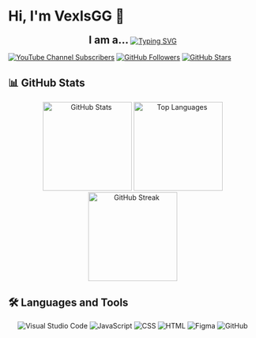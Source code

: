 # Hi, I'm VexlsGG 👋

<div align="center">
  <h2 style="display: inline;">I am a...</h2>
  <a href="https://git.io/typing-svg">
    <img src="https://readme-typing-svg.demolab.com/?lines=🎮+CONTENT+CREATOR;💻+DEVELOPER;🎨+DESIGNER;&center=true&width=500&height=50&font=Fira+Code&size=30" alt="Typing SVG">
  </a>
</div>

[![YouTube Channel Subscribers](https://img.shields.io/youtube/channel/subscribers/UCASXY-WnRn7_tFLd9rprB8g?label=YouTube%20Subscribers&style=social)](https://www.youtube.com/@VexlsGG)
[![GitHub Followers](https://img.shields.io/github/followers/VexlsGG?style=social)](https://github.com/VexlsGG)
[![GitHub Stars](https://img.shields.io/github/stars/VexlsGG?style=social)](https://github.com/VexlsGG)

## 📊 GitHub Stats

<div align="center">

  <img src="https://github-readme-stats.vercel.app/api?username=VexlsGG&show_icons=true&theme=radical" alt="GitHub Stats" height="180px" />
  <img src="https://github-readme-stats.vercel.app/api/top-langs/?username=VexlsGG&layout=compact&theme=radical" alt="Top Languages" height="180px" />
  <img src="https://github-readme-streak-stats.herokuapp.com/?user=VexlsGG&theme=radical" alt="GitHub Streak" height="180px" />
  
</div>

## 🛠️ Languages and Tools

<div align="center">
  <img src="https://img.shields.io/badge/Visual%20Studio%20Code-007ACC?style=flat&logo=visual-studio-code&logoColor=white" alt="Visual Studio Code" />
  <img src="https://img.shields.io/badge/JavaScript-F7DF1C?style=flat&logo=javascript&logoColor=black" alt="JavaScript" />
  <img src="https://img.shields.io/badge/CSS-1572B6?style=flat&logo=css3&logoColor=white" alt="CSS" />
  <img src="https://img.shields.io/badge/HTML-E34F26?style=flat&logo=html5&logoColor=white" alt="HTML" />
  <img src="https://img.shields.io/badge/Figma-F24E1E?style=flat&logo=figma&logoColor=white" alt="Figma" />
  <img src="https://img.shields.io/badge/GitHub-181717?style=flat&logo=github&logoColor=white" alt="GitHub" />
</div>
